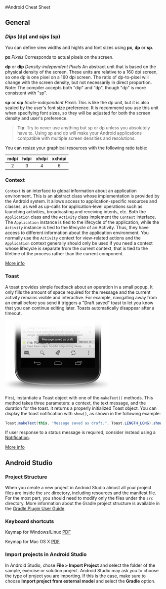 #Android Cheat Sheet

## General

### _Dips_ (dp) and _sips_ (sp)
You can define view widths and hights and font sizes using **px**, **dp** or **sp**.

**px**
_Pixels_ Corresponds to actual pixels on the screen.

**dp** or **dip**
_Density-independent Pixels_ An abstract unit that is based on the physical density of the screen. These units are relative to a 160 dpi screen, so one dp is one pixel on a 160 dpi screen. The ratio of dp-to-pixel will change with the screen density, but not necessarily in direct proportion. Note: The compiler accepts both "dip" and "dp", though "dp" is more consistent with "sp".

**sp** or **sip**
_Scale-independent Pixels_ This is like the dp unit, but it is also scaled by the user's font size preference. It is recommend you use this unit when specifying font sizes, so they will be adjusted for both the screen density and user's preference.

> **Tip**: Try to never use anything but sp or dp unless you absolutely have to. Using sp and dp will make your Android applications compatible with multiple screen densities and resolutions.

You can resize your graphical resources with the following ratio table:

| mdpi | hdpi | xhdpi | xxhdpi |
| :--: | :--: | :---: | :----: |
| 2    | 3    | 4     | 6      |

### Context
`Context` is an interface to global information about an application environment. This is an abstract class whose implementation is provided by the Android system. It allows access to application-specific resources and classes, as well as up-calls for application-level operations such as launching activities, broadcasting and receiving intents, etc. Both the `Application` class and the `Activity` class implement the `Context` interface. The `Application` instance is tied to the lifecycle of the application, while the `Activity` instance is tied to the lifecycle of an Activity. Thus, they have access to different information about the application environment. You normally use the `Activity` context for view-related actions and the `Application` context generally should only be used if you need a context whose lifecycle is separate from the current context, that is tied to the lifetime of the process rather than the current component.

[More info](http://developer.android.com/reference/android/content/Context.html)

### Toast
A toast provides simple feedback about an operation in a small popup. It only fills the amount of space required for the message and the current activity remains visible and interactive. For example, navigating away from an email before you send it triggers a "Draft saved" toast to let you know that you can continue editing later. Toasts automatically disappear after a timeout.

![Toast](img/toast.png)

First, instantiate a Toast object with one of the `makeText()` methods. This method takes three parameters: a context, the text message, and the duration for the toast. It returns a properly initialized Toast object. You can display the toast notification with `show()`, as shown in the following example:

```java
Toast.makeText(this, "Message saved as draft.", Toast.LENGTH_LONG).show();
```

If user response to a status message is required, consider instead using a [Notification]().

[More info](http://developer.android.com/guide/topics/ui/notifiers/toasts.html)

## Android Studio
### Project Structure
When you create a new project in Android Studio almost all your project files are inside the `src` directory, including resources and the manifest file. For the most part, you should need to modify only the files under the `src` directory. More information about the Gradle project structure is available in the [Gradle Plugin User Guide](http://tools.android.com/tech-docs/new-build-system/user-guide).

### Keyboard shortcuts

Keymap for Windows/Linux [PDF](http://www.jetbrains.com/idea/docs/IntelliJIDEA_ReferenceCard.pdf)

Keymap for Mac OS X [PDF](http://www.jetbrains.com/idea/docs/IntelliJIDEA_ReferenceCard_Mac.pdf)

### Import projects in Android Studio
In Android Studio, chose **File > Import Project** and select the folder of the sample, exercise or solution project.
Android Studio may ask you to choose the type of project you are importing. If this is the case, make sure to choose **Import project from external model** and select the **Gradle** option.